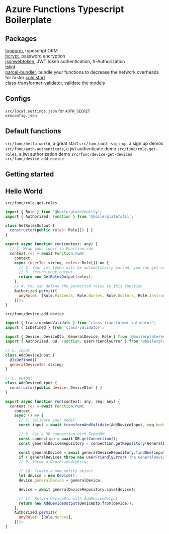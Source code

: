 # Azure Functions Typescript Boilerplate

## Packages
[typeorm](https://www.npmjs.com/package/typeorm), typescript ORM<br>
[bcrypt](https://www.npmjs.com/package/bcrypt), password encryption<br>
[jsonwebtoken](https://www.npmjs.com/package/jsonwebtoken), JWT token authentication, X-Authorization<br>
[tslint](https://www.npmjs.com/package/tslint)<br>
[parcel-bundler](https://www.npmjs.com/package/parcel-bundler), bundle your functions to decrease the network overheads for faster [cold start](https://blogs.msdn.microsoft.com/appserviceteam/2018/02/07/understanding-serverless-cold-start/)<br>
[class-transformer-validator](https://www.npmjs.com/package/parcel-bundler), validate the models

## Configs
`src/local.settings.json` for `AUTH_SECRET`<br>
`ormconfig.json`

## Default functions
`src/func/hello-world`, a great start
`src/func/auth-sign-up`, a sign up demos
`src/func/auth-authenticate`, a jwt authenticate demo
`src/func/role-get-roles`, a jwt authorization demo
`src/func/device-get-devices`
`src/func/device-add-device`

## Getting started 

## Hello World
`src/func/role-get-roles`
```javascript
import { Role } from '@boilerplate/entity';
import { Authorized, Function } from '@boilerplate/util';

class GetRolesOutput {
  constructor(public roles: Role[]) { }
}

export async function run(context: any) {
  // 1. Wrap your logic in Function.run
  context.res = await Function.run(
    context,
    async (userId: string, roles: Role[]) => {
      // 2. Your jwt token will be automatically parsed, you can get userId and roles here
      // 3. return your output
      return new GetRolesOutput(roles);
    },
    // 4. You can define the permitted roles to this function 
    Authorized.permit({
      anyRoles: [Role.Patients, Role.Nurses, Role.Doctors, Role.Instructors],
    }));
}
```

`src/func/device-add-device`
```javascript
import { transformAndValidate } from 'class-transformer-validator';
import { IsDefined } from 'class-validator';

import { Device, DeviceDto, GeneralDevice, Role } from '@boilerplate/entity';
import { Authorized, DB, Function, UserFriendlyError } from '@boilerplate/util';

// 5. Input
class AddDeviceInput {
  @IsDefined()
  generalDeviceId: string;
}

// 6. Output
class AddDeviceOutput {
  constructor(public device: DeviceDto) { }
}

export async function run(context: any, req: any) {
  context.res = await Function.run(
    context,
    async () => {
      // 7. Validate your model
      const input = await transformAndValidate(AddDeviceInput, req.body) as AddDeviceInput;

      // 8. Get a DB connection with TypeORM
      const connection = await DB.getConnection();
      const generalDeviceRepository = connection.getRepository(GeneralDevice);

      const generalDevice = await generalDeviceRepository.findOne(input.generalDeviceId);
      if (!generalDevice) throw new UserFriendlyError('The GeneralDevice does not exist');
      // 9. throw a UserFriendlyError

      // 10. Create a new entity object
      let device = new Device();
      device.generalDevice = generalDevice;

      device = await generalDeviceRepository.save(device);

      // 11. Return deviceDto with AddDeviceOutput
      return new AddDeviceOutput(DeviceDto.from(device));
    },
    Authorized.permit({
      anyRoles: [Role.Nurses],
    }));
}
```
